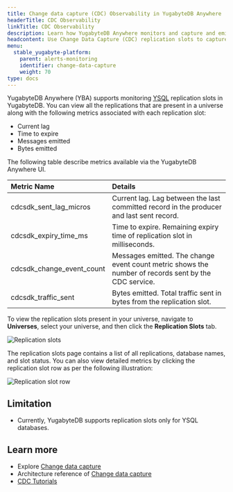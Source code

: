 ```yaml
---
title: Change data capture (CDC) Observability in YugabyteDB Anywhere
headerTitle: CDC Observability
linkTitle: CDC Observability
description: Learn how YugabyteDB Anywhere monitors and capture and emit database change events for better visibility and insights into data changes.
headcontent: Use Change Data Capture (CDC) replication slots to capture and emit database change events.
menu:
  stable_yugabyte-platform:
    parent: alerts-monitoring
    identifier: change-data-capture
    weight: 70
type: docs
---
```


YugabyteDB Anywhere (YBA) supports monitoring [YSQL](../../../api/ysql/) replication slots in YugabyteDB.
You can view all the replications that are present in a universe along with the following metrics associated with each replication slot:

- Current lag
- Time to expire
- Messages emitted
- Bytes emitted

The following table describe metrics available via the YugabyteDB Anywhere UI.

| Metric Name | Details |
| :---------- | :------ |
| cdcsdk_sent_lag_micros | Current lag. Lag between the last committed record in the producer and last sent record. |
| cdcsdk_expiry_time_ms | Time to expire. Remaining expiry time of replication slot in milliseconds. |
| cdcsdk_change_event_count | Messages emitted. The change event count metric shows the number of records sent by the CDC service.|
| cdcsdk_traffic_sent | Bytes emitted. Total traffic sent in bytes from the replication slot. |

To view the replication slots present in your universe, navigate to **Universes**, select your universe, and then click the **Replication Slots** tab.

![Replication slots](/images/yp/alerts-monitoring/cdc/replication-slots1.png)

The replication slots page contains a list of all replications, database names, and slot status. You can also view detailed metrics by clicking the replication slot row as per the following illustration:

![Replication slot row](/images/yp/alerts-monitoring/cdc/replication-slots2.png)

## Limitation

- Currently, YugabyteDB supports replication slots only for YSQL databases.

## Learn more

- Explore [Change data capture](../../../explore/change-data-capture/)
- Architecture reference of [Change data capture](../../../architecture/docdb-replication/change-data-capture/)
- [CDC Tutorials](/preview/tutorials/cdc-tutorials/cdc-redpanda/)